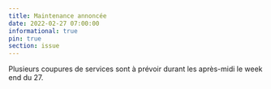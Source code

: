 ```yaml
---
title: Maintenance annoncée
date: 2022-02-27 07:00:00 
informational: true
pin: true 
section: issue
---
```


Plusieurs coupures de services sont à prévoir durant les après-midi le week end du 27.
